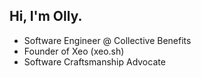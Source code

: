 ## Hi, I'm Olly.

- Software Engineer @ Collective Benefits 
- Founder of Xeo (xeo.sh)
- Software Craftsmanship Advocate
